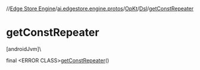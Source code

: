 //[Edge Store Engine](../../../../index.md)/[ai.edgestore.engine.protos](../../index.md)/[OpKt](../index.md)/[Dsl](index.md)/[getConstRepeater](get-const-repeater.md)

# getConstRepeater

[androidJvm]\

final &lt;ERROR CLASS&gt;[getConstRepeater](get-const-repeater.md)()
